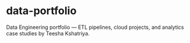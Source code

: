 # data-portfolio
Data Engineering portfolio — ETL pipelines, cloud projects, and analytics case studies by Teesha Kshatriya.
